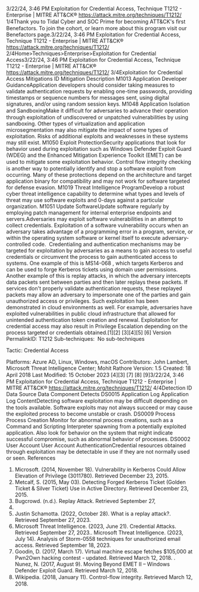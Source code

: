 3/22/24, 3:46 PM Exploitation for Credential Access, Technique T1212 - Enterprise | MITRE ATT&CK®
https://attack.mitre.org/techniques/T1212/ 1/4Thank you to Tidal Cyber and SOC Prime for becoming ATT&CK's ﬁrst Benefactors. To join the cohort, or learn more about this program visit our
Benefactors page.3/22/24, 3:46 PM Exploitation for Credential Access, Technique T1212 - Enterprise | MITRE ATT&CK®
https://attack.mitre.org/techniques/T1212/ 2/4Home>Techniques>Enterprise>Exploitation for Credential Access3/22/24, 3:46 PM Exploitation for Credential Access, Technique T1212 - Enterprise | MITRE ATT&CK®
https://attack.mitre.org/techniques/T1212/ 3/4Exploitation for Credential Access
Mitigations
ID Mitigation Description
M1013 Application
Developer
GuidanceApplication developers should consider taking measures to validate authentication requests by enabling
one-time passwords, providing timestamps or sequence numbers for messages sent, using digital
signatures, and/or using random session keys.
M1048 Application
Isolation and
SandboxingMake it diﬃcult for adversaries to advance their operation through exploitation of undiscovered or
unpatched vulnerabilities by using sandboxing. Other types of virtualization and application
microsegmentation may also mitigate the impact of some types of exploitation. Risks of additional
exploits and weaknesses in these systems may still exist.
M1050 Exploit
ProtectionSecurity applications that look for behavior used during exploitation such as Windows Defender Exploit
Guard (WDEG) and the Enhanced Mitigation Experience Toolkit (EMET) can be used to mitigate some
exploitation behavior. Control ﬂow integrity checking is another way to potentially identify and stop a
software exploit from occurring. Many of these protections depend on the architecture and target
application binary for compatibility and may not work for software targeted for defense evasion.
M1019 Threat
Intelligence
ProgramDevelop a robust cyber threat intelligence capability to determine what types and levels of threat may use
software exploits and 0-days against a particular organization.
M1051 Update
SoftwareUpdate software regularly by employing patch management for internal enterprise endpoints and servers.Adversaries may exploit software vulnerabilities in an attempt to collect credentials. Exploitation of a software vulnerability occurs when an
adversary takes advantage of a programming error in a program, service, or within the operating system software or kernel itself to execute
adversary-controlled code. 
Credentialing and authentication mechanisms may be targeted for exploitation by adversaries as a means to gain access to useful
credentials or circumvent the process to gain authenticated access to systems. One example of this is MS14-068 , which targets Kerberos
and can be used to forge Kerberos tickets using domain user permissions. Another example of this is replay attacks, in which the
adversary intercepts data packets sent between parties and then later replays these packets. If services don't properly validate authentication
requests, these replayed packets may allow an adversary to impersonate one of the parties and gain unauthorized access or privileges.
Such exploitation has been demonstrated in cloud environments as well. For example, adversaries have exploited vulnerabilities in public
cloud infrastructure that allowed for unintended authentication token creation and renewal.
Exploitation for credential access may also result in Privilege Escalation depending on the process targeted or credentials obtained.[1][2]
[3][4][5]
[6]
Version PermalinkID: T1212
Sub-techniques:  No sub-techniques

Tactic: Credential Access

Platforms: Azure AD, Linux, Windows, macOS
Contributors: John Lambert, Microsoft Threat Intelligence Center; Mohit Rathore
Version: 1.5
Created: 18 April 2018
Last Modiﬁed: 15 October 2023
[4][3]
[7]
[8]
[9]3/22/24, 3:46 PM Exploitation for Credential Access, Technique T1212 - Enterprise | MITRE ATT&CK®
https://attack.mitre.org/techniques/T1212/ 4/4Detection
ID Data Source Data Component Detects
DS0015 Application Log Application Log
ContentDetecting software exploitation may be diﬃcult depending on the tools available.
Software exploits may not always succeed or may cause the exploited process to
become unstable or crash.
DS0009 Process Process Creation Monitor for abnormal process creations, such as a Command and Scripting
Interpreter spawning from a potentially exploited application. Also look for behavior
on the system that might indicate successful compromise, such as abnormal
behavior of processes.
DS0002 User Account User Account
AuthenticationCredential resources obtained through exploitation may be detectable in use if they
are not normally used or seen.
References
1. Microsoft. (2014, November 18). Vulnerability in Kerberos
Could Allow Elevation of Privilege (3011780). Retrieved
December 23, 2015.
2. Metcalf, S. (2015, May 03). Detecting Forged Kerberos Ticket
(Golden Ticket & Silver Ticket) Use in Active Directory.
Retrieved December 23, 2015.
3. Bugcrowd. (n.d.). Replay Attack. Retrieved September 27,
2023.
4. Justin Schamotta. (2022, October 28). What is a replay
attack?. Retrieved September 27, 2023.
5. Microsoft Threat Intelligence. (2023, June 21). Credential
Attacks. Retrieved September 27, 2023.. Microsoft Threat Intelligence. (2023, July 14). Analysis of
Storm-0558 techniques for unauthorized email access.
Retrieved September 18, 2023.
7. Goodin, D. (2017, March 17). Virtual machine escape fetches
$105,000 at Pwn2Own hacking contest - updated. Retrieved
March 12, 2018.
. Nunez, N. (2017, August 9). Moving Beyond EMET II –
Windows Defender Exploit Guard. Retrieved March 12, 2018.
9. Wikipedia. (2018, January 11). Control-ﬂow integrity. Retrieved
March 12, 2018.